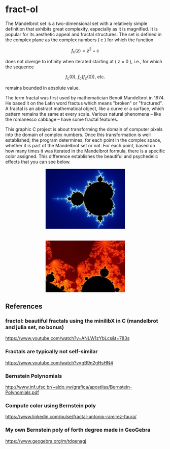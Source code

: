 # fract-ol

The Mandelbrot set is a two-dimensional set with a relatively simple definition that exhibits great complexity, especially as it is magnified. It is popular for its aesthetic appeal and fractal structures. The set is defined in the complex plane as the complex numbers \( c \) for which the function

$$ f_c(z) = z^2 + c $$

does not diverge to infinity when iterated starting at \( z = 0 \), i.e., for which the sequence

$$
f_c(0), \ f_c(f_c(0)), \ \text{etc.}
$$

remains bounded in absolute value.


The term fractal was first used by mathematician Benoit Mandelbrot in 1974. He based
it on the Latin word fractus which means "broken" or "fractured".
A fractal is an abstract mathematical object, like a curve or a surface, which pattern
remains the same at every scale.
Various natural phenomena – like the romanesco cabbage – have some fractal features.

This graphic C project is about transforming the domain of computer pixels into the domain of complex numbers. Once this transformation is well established, the program determines, for each point in the complex space, whether it is part of the Mandelbrot set or not. For each point, based on how many times it was iterated in the Mandelbrot formula, there is a specific color assigned. This difference establishes the beautiful and psychedelic effects that you can see below.

<div align="center">
  <img src="image/set1.jpg" alt="image1" width="250">
</div>

<br>
<br>

<div align="center">
<img src="image/set2.jpg" alt="image2" width="250">
</div>

## References
### fractol: beautiful fractals using the minilibX in C (mandelbrot and julia set, no bonus)
https://www.youtube.com/watch?v=ANLW1zYbLcs&t=783s

### Fractals are typically not self-similar
https://www.youtube.com/watch?v=gB9n2gHsHN4

### Bernstein Polynomials
http://www.inf.ufsc.br/~aldo.vw/grafica/apostilas/Bernstein-Polynomials.pdf

### Compute color using Bernstein poly
https://www.linkedin.com/pulse/fractal-antonio-ramírez-faura/

### My own Bernstein poly of forth degree made in GeoGebra
https://www.geogebra.org/m/tdqenagj

